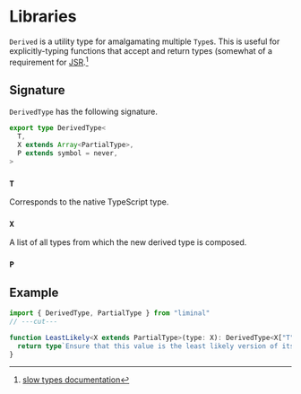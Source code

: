 # Libraries

`Derived` is a utility type for amalgamating multiple `Type`s. This is useful for explicitly-typing
functions that accept and return types (somewhat of a requirement for [JSR](http://jsr.io).[^1]

## Signature

`DerivedType` has the following signature.

```ts
export type DerivedType<
  T,
  X extends Array<PartialType>,
  P extends symbol = never,
>
```

### `T`

Corresponds to the native TypeScript type.

### `X`

A list of all types from which the new derived type is composed.

### `P`

## Example

```ts twoslash
import { DerivedType, PartialType } from "liminal"
// ---cut---

function LeastLikely<X extends PartialType>(type: X): DerivedType<X["T"], [X]> {
  return type`Ensure that this value is the least likely version of itself.`
}
```

[^1]: [slow types documentation](https://jsr.io/docs/about-slow-types)
